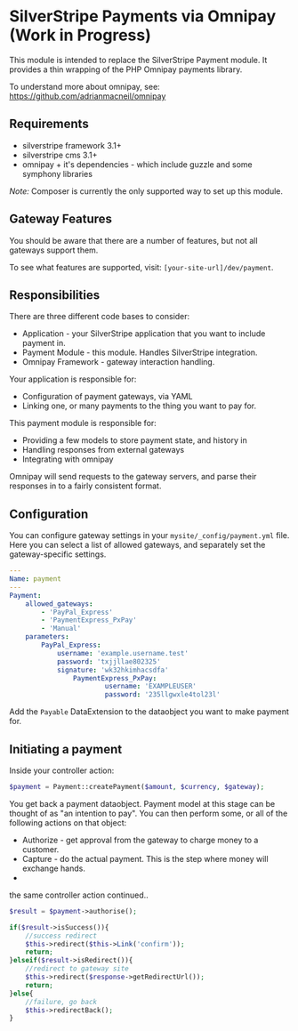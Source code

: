 # SilverStripe Payments via Omnipay (Work in Progress)

This module is intended to replace the SilverStripe Payment module. It provides a thin wrapping of the PHP Omnipay payments library.

To understand more about omnipay, see: https://github.com/adrianmacneil/omnipay

## Requirements

 * silverstripe framework 3.1+
 * silverstripe cms 3.1+
 * omnipay + it's dependencies - which include guzzle and some symphony libraries

*Note:* Composer is currently the only supported way to set up this module.

## Gateway Features
You should be aware that there are a number of features, but not all gateways support them.

To see what features are supported, visit: `[your-site-url]/dev/payment`.

## Responsibilities

There are three different code bases to consider:

 * Application - your SilverStripe application that you want to include payment in.
 * Payment Module - this module. Handles SilverStripe integration.
 * Omnipay Framework - gateway interaction handling.

Your application is responsible for:
* Configuration of payment gateways, via YAML
* Linking one, or many payments to the thing you want to pay for.

This payment module is responsible for:
* Providing a few models to store payment state, and history in
* Handling responses from external gateways
* Integrating with omnipay

Omnipay will send requests to the gateway servers, and parse their responses in to a fairly consistent format.

## Configuration

You can configure gateway settings in your `mysite/_config/payment.yml` file. Here you can select a list of allowed gateways, and separately set the gateway-specific settings.

```yaml
---
Name: payment
---
Payment:
    allowed_gateways:
        - 'PayPal_Express'
        - 'PaymentExpress_PxPay'
        - 'Manual'
    parameters:
        PayPal_Express:
            username: 'example.username.test'
            password: 'txjjllae802325'
            signature: 'wk32hkimhacsdfa'
				PaymentExpress_PxPay:
						username: 'EXAMPLEUSER'
						password: '235llgwxle4tol23l'
```

Add the `Payable` DataExtension to the dataobject you want to make payment for.

## Initiating a payment

Inside your controller action:
```php
$payment = Payment::createPayment($amount, $currency, $gateway);
```

You get back a payment dataobject. Payment model at this stage can be thought of as "an intention to pay".
You can then perform some, or all of the following actions on that object:
 * Authorize - get approval from the gateway to charge money to a customer.
 * Capture - do the actual payment. This is the step where money will exchange hands.
 * 

the same controller action continued..
```php
$result = $payment->authorise();

if($result->isSuccess()){
	//success redirect
	$this->redirect($this->Link('confirm'));
	return;
}elseif($result->isRedirect()){
	//redirect to gateway site
	$this->redirect($response->getRedirectUrl());
	return;
}else{
	//failure, go back
	$this->redirectBack();
}
```